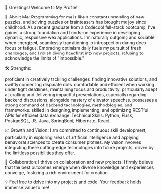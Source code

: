 👋 Greetings! Welcome to My Profile!

🌟 About Me: Programming for me is like a constant unraveling of new puzzles, and solving puzzles or brainteasers has brought me joy since childhood. As a recent graduate from a Codecool full-stack bootcamp, I've gained a strong foundation and hands-on experience in developing dynamic, responsive web applications. I'm naturally outgoing and sociable when energized, seamlessly transitioning to introspection during deep focus or fatigue. Embracing optimism daily fuels my pursuit of fresh challenges, and I relish diving headfirst into new projects, refusing to acknowledge the limits of "impossible."

🛠️ Strengths:

proficient in creatively tackling challenges, finding innovative solutions, and swiftly connecting disparate dots.
comfortable and efficient when working under tight deadlines, maintaining focus and productivity.
particularly adept at crafting and delivering impactful presentations, especially regarding backend discussions, alongside mastery of elevator speeches.
possesses a strong command of backend technologies, methodologies, and frameworks.
skilled in designing, implementing, and optimizing RESTful APIs for efficient data exchange.
Technical Skills: Python, Flask, PostgreSQL, JS, Java, SpringBoot, Hibernate, React.

📈 Growth and Vision: I am committed to continuous skill development, particularly in exploring areas of artificial intelligence and applying behavioral sciences to create consumer profiles. My vision involves integrating these cutting-edge technologies into future projects, driven by the limitless possibilities they offer.

🤝 Collaboration: I thrive on collaboration and new projects. I firmly believe that the best outcomes emerge when diverse knowledge and experiences converge, fostering a rich environment for creation.

💡 Feel free to delve into my projects and code. Your feedback holds immense value to me!
